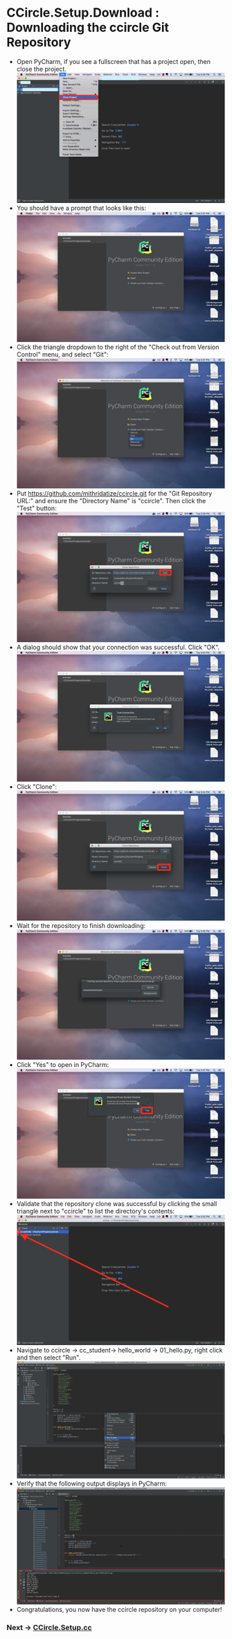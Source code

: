 # CCircle.Setup.Download : Downloading the ccircle Git Repository

* Open PyCharm, if you see a fullscreen that has a project open, then close the project.
    ![pullccircle01](image/pullccircle01.png)
* You should have a prompt that looks like this:
    ![pullccircle02](image/pullccircle02.png)
* Click the triangle dropdown to the right of the "Check out from Version Control" menu, and select "Git":
    ![pullccircle03](image/pullccircle03.png)
* Put https://github.com/mithridatize/ccircle.git for the "Git Repository URL:" and ensure the "Directory Name" is "ccircle". Then click the "Test" button:
    ![pullccircle04](image/pullccircle04.png)
* A dialog should show that your connection was successful. Click "OK".
    ![pullccircle05](image/pullccircle05.png)
* Click "Clone":
    ![pullccircle06](image/pullccircle06.png)
* Wait for the repository to finish downloading:
    ![pullccircle07](image/pullccircle07.png)
* Click "Yes" to open in PyCharm:
    ![pullccircle08](image/pullccircle08.png)
* Validate that the repository clone was successful by clicking the small triangle next to "ccircle" to list the directory's contents:
    ![pullccircle09](image/pullccircle09.png)
* Navigate to ccircle -> cc_student-> hello_world -> 01_hello.py, right click and then select "Run".
    ![pullccircle10](image/pullccircle10.png)
* Verify that the following output displays in PyCharm:
    ![pullccircle11](image/pullccircle11.png)
* Congratulations, you now have the ccircle repository on your computer!

### Next -> [CCircle.Setup.cc](../mac/cc_deps/cc_deps.md)
